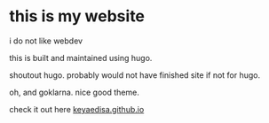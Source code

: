 # this is my website

i do not like webdev

this is built and maintained using hugo.

shoutout hugo. probably would not have finished site if not for hugo.

oh, and goklarna. nice good theme.

check it out here [keyaedisa.github.io](https://keyaedisa.github.io)
